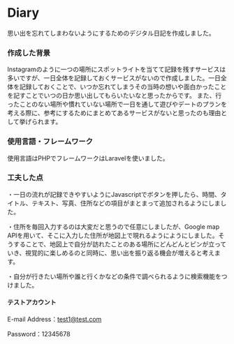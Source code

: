 # Diary

思い出を忘れてしまわないようにするためのデジタル日記を作成しました。

### 作成した背景

Instagramのように一つの場所にスポットライトを当てて記録を残すサービスは多いですが、一日全体を記録しておくサービスがないので作成しました。一日全体を記録しておくことで、いつか忘れてしまうその当時の想いや面白かったことを記すことでいつの日か思い出してもらいたいなと思ったからです。
また、行ったことのない場所や慣れていない場所で一日を通して遊びやデートのプランを考える際に、参考にするためにまとめてあるサービスがないと思ったのも理由として挙げられます。

### 使用言語・フレームワーク

使用言語はPHPでフレームワークはLaravelを使いました。

### 工夫した点

・一日の流れが記録できやすいようにJavascriptでボタンを押したら、時間、タイトル、テキスト、写真、住所などの項目がまとまって追加されるようにしました。

・住所を毎回入力するのは大変だと思うので任意にしましたが、Google map APIを用いて、そこに入力した住所が地図上で現れるようにようにしました。そうすることで、地図上で自分が訪れたことのある場所にどんどんとピンが立っていき、視覚的に楽しめるのと同時に、思い出を振り返る機会が増えると考えます。

・自分が行きたい場所や誰と行くかなどの条件で調べられるように検索機能をつけました。

#### テストアカウント
E-mail Address：test1@test.com

Password：12345678



